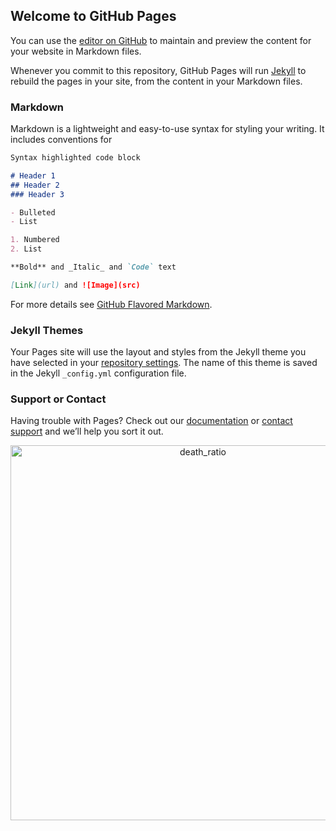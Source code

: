 ## Welcome to GitHub Pages

You can use the [editor on GitHub](https://github.com/RGivisiez/RGivisiez.github.io/edit/master/index.md) to maintain and preview the content for your website in Markdown files.

Whenever you commit to this repository, GitHub Pages will run [Jekyll](https://jekyllrb.com/) to rebuild the pages in your site, from the content in your Markdown files.

### Markdown

Markdown is a lightweight and easy-to-use syntax for styling your writing. It includes conventions for

```markdown
Syntax highlighted code block

# Header 1
## Header 2
### Header 3

- Bulleted
- List

1. Numbered
2. List

**Bold** and _Italic_ and `Code` text

[Link](url) and ![Image](src)
```

For more details see [GitHub Flavored Markdown](https://guides.github.com/features/mastering-markdown/).

### Jekyll Themes

Your Pages site will use the layout and styles from the Jekyll theme you have selected in your [repository settings](https://github.com/RGivisiez/RGivisiez.github.io/settings). The name of this theme is saved in the Jekyll `_config.yml` configuration file.

### Support or Contact

Having trouble with Pages? Check out our [documentation](https://help.github.com/categories/github-pages-basics/) or [contact support](https://github.com/contact) and we’ll help you sort it out.

<div>
    <a href="https://plot.ly/~rgivisiez/34/?share_key=C17k69HZbUidMAVQ5MUH5N" target="_blank" title="death_ratio" style="display: block; text-align: center;"><img src="https://plot.ly/~rgivisiez/34.png?share_key=C17k69HZbUidMAVQ5MUH5N" alt="death_ratio" style="max-width: 100%;width: 600px;"  width="600" onerror="this.onerror=null;this.src='https://plot.ly/404.png';" /></a>
    <script data-plotly="rgivisiez:34" sharekey-plotly="C17k69HZbUidMAVQ5MUH5N" src="https://plot.ly/embed.js" async></script>
</div>

